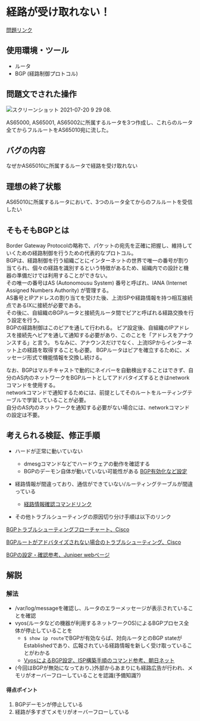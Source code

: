 # 経路が受け取れない！
[問題リンク](https://blog.icttoracon.net/2020/11/02/%e7%b5%8c%e8%b7%af%e3%82%92%e5%8f%97%e3%81%91%e5%8f%96%e3%82%8c%e3%81%aa%e3%81%84/) 

## 使用環境・ツール
- ルータ
- BGP (経路制御プロトコル)

## 問題文でされた操作
![スクリーンショット 2021-07-20 9 29 08](https://user-images.githubusercontent.com/46861288/126244253-f1126be5-d88f-4118-9ef9-eaa69a7494e0.png). 

AS65000, AS65001, AS65002に所属するルータを3つ作成し、これらのルータ全てからフルルートをAS65010宛に流した。  


## バグの内容
なぜかAS65010に所属するルータで経路を受け取れない


## 理想の終了状態
AS65010に所属するルータにおいて、3つのルータ全てからのフルルートを受信したい  


## そもそもBGPとは
Border Gateway Protocolの略称で、パケットの宛先を正確に把握し、維持していくための経路制御を行うための代表的なプロトコル。  
BGPは、経路制御を行う組織ごとにインターネットの世界で唯一の番号が割り当てられ、個々の経路を識別するという特徴があるため、組織内での設計と機器の準備だけでは利用することができない。  
その唯一の番号はAS (Autonomousu System) 番号と呼ばれ、IANA (Internet Assigned Numbers Authority) が管理する。  
AS番号とIPアドレスの割り当てを受けた後、上流ISPや経路情報を持つ相互接続点であるIXに接続が必要である。  
その後に、自組織のBGPルータと接続先ルータ間でピアと呼ばれる経路交換を行う設定を行う。  
BGPの経路制御はこのピアを通して行われる。
ピア設定後、自組織のIPアドレスを接続先へピアを通して通知する必要があり、このことを「アドレスをアナウンスする」と言う。 
ちなみに、アナウンスだけでなく、上流ISPからインターネット上の経路を取得することも必要。
BGPルータはピアを確立するために、メッセージ形式で機能情報を交換し続ける。  

なお、BGPはマルチキャストで動的にネイバーを自動検出することはできず、自分のAS内のネットワークをBGPルートとしてアドバタイズするときはnetworkコマンドを使用する。  
networkコマンドで通知するためには、前提としてそのルートをルーティングテーブルで学習していることが必要。  
自分のAS内のネットワークを通知する必要がない場合には、networkコマンドの設定は不要。  

## 考えられる検証、修正手順

- ハードが正常に動いていない
    - dmesgコマンドなどでハードウェアの動作を確認する
    - BGPのデーモン自体が動いていない可能性がある
    [BGP有効化など設定](https://www.infraexpert.com/study/bgpz06.html)

- 経路情報が間違っており、通信ができていない/ルーティングテーブルが間違っている
    - [経路情報確認コマンドリンク](https://engineers-life.com/linux_command/network_linux/linux_ip-route/)

- その他トラブルシューティングの原因切り分け手順は以下のリンク

[BGPトラブルシューティングフローチャート、Cisco](https://www.cisco.com/c/ja_jp/support/docs/ip/border-gateway-protocol-bgp/22166-bgp-trouble-main.html)

[BGPルートがアドバタイズされない場合のトラブルシューティング、Cisco](https://www.cisco.com/c/ja_jp/support/docs/ip/border-gateway-protocol-bgp/19345-bgp-noad.html)


[BGPの設定・確認参考、Juniper webページ](https://www.juniper.net/documentation/jp/ja/software/junos/bgp/topics/topic-map/troubleshooting-bgp-sessions.html)

## 解説
### 解法

- /var/log/messageを確認し、ルータのエラーメッセージが表示されていることを確認
- vyos(ルータなどの機器が利用するネットワークOS)によるBGPプロセス全体が停止していることを
    - ```$ show ip route```でBGPが有効ならば、対向ルータとのBGP stateがEstablishedであり、広報されている経路情報を新しく受け取っていることがわかる
    - [VyosによるBGP設定、ISP構築手順のコマンド参考、朝日ネット](https://techblog.asahi-net.co.jp/entry/2018/08/17/161853)
- (今回はBGPが無効になっており、)外部からあまりにも経路広告が行われ、メモリがオーバーフローしていることを認識(予備知識?)

#### 得点ポイント
1. BGPデーモンが停止している
2. 経路が多すぎてメモリがオーバーフローしている

